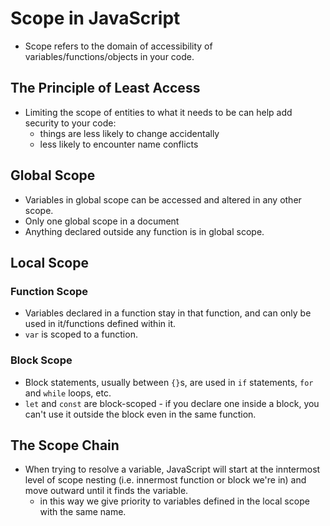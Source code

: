 # Scope in JavaScript

* Scope refers to the domain of accessibility of variables/functions/objects in your code.

## The Principle of Least Access

* Limiting the scope of entities to what it needs to be can help add security to your code:
  - things are less likely to change accidentally
  - less likely to encounter name conflicts

## Global Scope

* Variables in global scope can be accessed and altered in any other scope.
* Only one global scope in a document
* Anything declared outside any function is in global scope.

## Local Scope

### Function Scope

* Variables declared in a function stay in that function, and can only be used in it/functions defined within it.
* `var` is scoped to a function.

### Block Scope

* Block statements, usually between `{}`s, are used in `if` statements, `for` and `while` loops, etc.
* `let` and `const` are block-scoped - if you declare one inside a block, you can't use it outside the block even in the same function.


## The Scope Chain

* When trying to resolve a variable, JavaScript will start at the inntermost level of scope nesting (i.e. innermost function or block we're in) and move outward until it finds the variable.
  - in this way we give priority to variables defined in the local scope with the same name.
